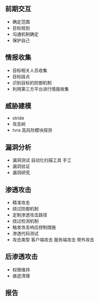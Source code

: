 ## 前期交互
- 确定范围
- 目标规划
- 沟通机制确定
- 保护自己
## 情报收集
- 目标相关人员收集
- 目标踩点
- 识别目标的防御机制
- 利用第三方平台进行情报收集
## 威胁建模
- stride
- 攻击树
- tvra
高风险模块探测
## 漏洞分析
- 漏洞测试
自动化扫描工具
手工
- 漏洞验证
- 漏洞研究
## 渗透攻击
- 精准攻击
- 绕过防御机制
- 定制渗透攻击路径
- 绕过检测机制
- 触发攻击响应控制措施
- 渗透代码测试
- 攻击类型
客户端攻击
服务端攻击
带外攻击
## 后渗透攻击
- 权限维持
- 痕迹清理
## 报告
